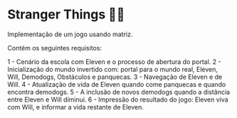 # Stranger Things 🧟‍♂️
Implementação de um jogo usando matriz.

Contém os seguintes requisitos:

1 - Cenário da escola com Eleven e o processo de abertura do portal.
2 - Inicialização do mundo invertido com: portal para o mundo real, Eleven, Will, Demodogs, Obstáculos e panquecas.
3 - Navegação de Eleven e de Will. 4 - Atualização de vida de Eleven quando come panquecas e quando encontra demodogs.
5 - A inclusão de novos demodogs quando a distância entre Eleven e Will diminui.
6 - Impressão do resultado do jogo: Eleven viva com Will, e informar a vida restante de Eleven.
